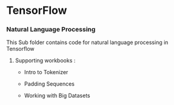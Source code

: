 # TensorFlow

### Natural Language Processing

This Sub folder contains code for natural language processing in Tensorflow

1. Supporting workbooks :

    - Intro to Tokenizer
    
    - Padding Sequences
    
    - Working with Big Datasets
